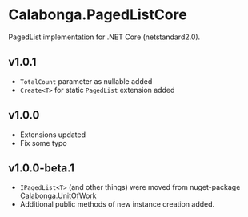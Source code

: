 # Calabonga.PagedListCore

PagedList implementation for .NET Core (netstandard2.0).

## v1.0.1

* `TotalCount` parameter as nullable added
* `Create<T>` for static `PagedList` extension added

## v1.0.0

* Extensions updated
* Fix some typo

## v1.0.0-beta.1

* `IPagedList<T>` (and other things) were moved from nuget-package [Calabonga.UnitOfWork](https://github.com/Calabonga/UnitOfWork)
* Additional public methods of new instance creation added.
